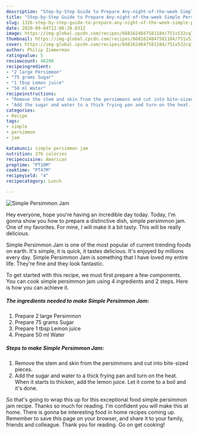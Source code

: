 ```yaml
---
description: "Step-by-Step Guide to Prepare Any-night-of-the-week Simple Persimmon Jam"
title: "Step-by-Step Guide to Prepare Any-night-of-the-week Simple Persimmon Jam"
slug: 1326-step-by-step-guide-to-prepare-any-night-of-the-week-simple-persimmon-jam
date: 2020-09-04T12:08:28.831Z
image: https://img-global.cpcdn.com/recipes/6681624847581184/751x532cq70/simple-persimmon-jam-recipe-main-photo.jpg
thumbnail: https://img-global.cpcdn.com/recipes/6681624847581184/751x532cq70/simple-persimmon-jam-recipe-main-photo.jpg
cover: https://img-global.cpcdn.com/recipes/6681624847581184/751x532cq70/simple-persimmon-jam-recipe-main-photo.jpg
author: Philip Zimmerman
ratingvalue: 5
reviewcount: 46298
recipeingredient:
- "2 large Persimmon"
- "75 grams Sugar"
- "1 tbsp Lemon juice"
- "50 ml Water"
recipeinstructions:
- "Remove the stem and skin from the persimmons and cut into bite-sized pieces."
- "Add the sugar and water to a thick frying pan and turn on the heat. When it starts to thicken, add the lemon juice. Let it come to a boil and it&#39;s done."
categories:
- Recipe
tags:
- simple
- persimmon
- jam

katakunci: simple persimmon jam 
nutrition: 276 calories
recipecuisine: American
preptime: "PT10M"
cooktime: "PT47M"
recipeyield: "4"
recipecategory: Lunch

---
```



![Simple Persimmon Jam](https://img-global.cpcdn.com/recipes/6681624847581184/751x532cq70/simple-persimmon-jam-recipe-main-photo.jpg)

Hey everyone, hope you're having an incredible day today. Today, I'm gonna show you how to prepare a distinctive dish, simple persimmon jam. One of my favorites. For mine, I will make it a bit tasty. This will be really delicious.



Simple Persimmon Jam is one of the most popular of current trending foods on earth. It's simple, it is quick, it tastes delicious. It's enjoyed by millions every day. Simple Persimmon Jam is something that I have loved my entire life. They're fine and they look fantastic.


To get started with this recipe, we must first prepare a few components. You can cook simple persimmon jam using 4 ingredients and 2 steps. Here is how you can achieve it.

<!--inarticleads1-->

##### The ingredients needed to make Simple Persimmon Jam:

1. Prepare 2 large Persimmon
1. Prepare 75 grams Sugar
1. Prepare 1 tbsp Lemon juice
1. Prepare 50 ml Water




<!--inarticleads2-->

##### Steps to make Simple Persimmon Jam:

1. Remove the stem and skin from the persimmons and cut into bite-sized pieces.
1. Add the sugar and water to a thick frying pan and turn on the heat. When it starts to thicken, add the lemon juice. Let it come to a boil and it&#39;s done.




So that's going to wrap this up for this exceptional food simple persimmon jam recipe. Thanks so much for reading. I'm confident you will make this at home. There is gonna be interesting food in home recipes coming up. Remember to save this page on your browser, and share it to your family, friends and colleague. Thank you for reading. Go on get cooking!
